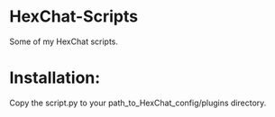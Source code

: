 HexChat-Scripts
===============

Some of my HexChat scripts.

Installation:
=============
Copy the script.py to your path_to_HexChat_config/plugins directory.
